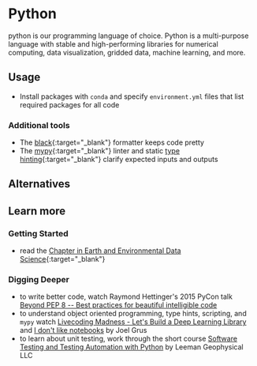# Python

python is our programming language of choice.
Python is a multi-purpose language with stable and high-performing libraries for numerical computing, data visualization, gridded data, machine learning, and more.

## Usage

* Install packages with `conda` and specify `environment.yml` files that list required packages for all code

### Additional tools

* The [black](https://github.com/psf/black){:target="_blank"} formatter keeps code pretty
* The [mypy](http://mypy-lang.org/){:target="_blank"} linter and static [type hinting](https://sunscrapers.com/blog/python-best-practices-static-typing-in-python-with-mypy/){:target="_blank"} clarify expected inputs and outputs

## Alternatives

## Learn more

### Getting Started

* read the [Chapter in Earth and Environmental Data Science](https://earth-env-data-science.github.io/lectures/core_python/python_fundamentals.html){:target="_blank"}

### Digging Deeper

* to write better code, watch Raymond Hettinger's 2015 PyCon talk [Beyond PEP 8 -- Best practices for beautiful intelligible code](https://www.youtube.com/watch?v=wf-BqAjZb8M&list=LL&index=20&t=0s)
* to understand object oriented programming, type hints, scripting, and `mypy` watch [Livecoding Madness - Let's Build a Deep Learning Library](https://www.youtube.com/watch?v=o64FV-ez6Gw) and [I don't like notebooks](https://www.youtube.com/watch?v=7jiPeIFXb6U) by Joel Grus
* to learn about unit testing, work through the short course [Software Testing and Testing Automation with Python](https://leemangeophysicalllc.github.io/testing-with-python/) by Leeman Geophysical LLC

